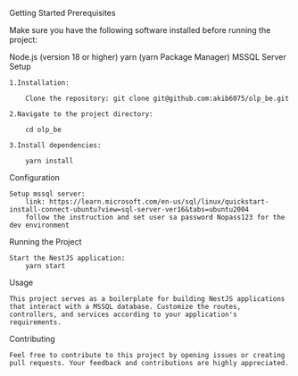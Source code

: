 Getting Started
Prerequisites

Make sure you have the following software installed before running the project:

Node.js (version 18 or higher)
yarn (yarn Package Manager)
MSSQL Server Setup

    1.Installation:

        Clone the repository: git clone git@github.com:akib6075/olp_be.git
    
    2.Navigate to the project directory:

        cd olp_be

    3.Install dependencies:

        yarn install

Configuration

    Setup mssql server:
        link: https://learn.microsoft.com/en-us/sql/linux/quickstart-install-connect-ubuntu?view=sql-server-ver16&tabs=ubuntu2004
        follow the instruction and set user sa password Nopass123 for the dev environment

Running the Project

    Start the NestJS application:
        yarn start

Usage

    This project serves as a boilerplate for building NestJS applications that interact with a MSSQL database. Customize the routes, controllers, and services according to your application's requirements.

Contributing

    Feel free to contribute to this project by opening issues or creating pull requests. Your feedback and contributions are highly appreciated.